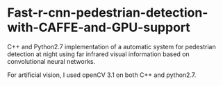 # Fast-r-cnn-pedestrian-detection-with-CAFFE-and-GPU-support
C++ and Python2.7 implementation of a automatic system for pedestrian detection at night using far infrared visual information based on convolutional neural networks.

For artificial vision, I used openCV 3.1 on both C++ and python2.7.
